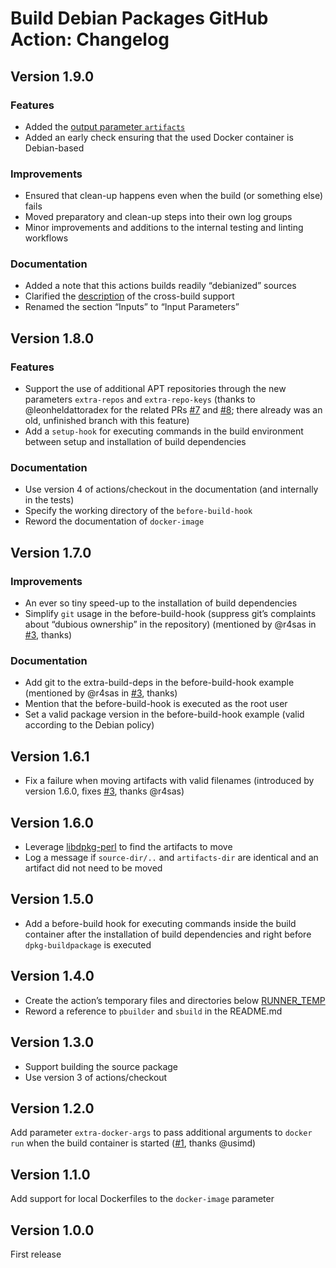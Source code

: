 # Build Debian Packages GitHub Action: Changelog

## Version 1.9.0

### Features

- Added the [output parameter `artifacts`](README.md#artifacts)
- Added an early check ensuring that the used Docker container is
  Debian-based

### Improvements

- Ensured that clean-up happens even when the build (or something else)
  fails
- Moved preparatory and clean-up steps into their own log groups
- Minor improvements and additions to the internal testing and linting
  workflows

### Documentation

- Added a note that this actions builds readily “debianized” sources
- Clarified the [description](README.md#host-arch) of the cross-build
  support
- Renamed the section “Inputs” to “Input Parameters”

## Version 1.8.0

### Features

- Support the use of additional APT repositories through the new
  parameters `extra-repos` and `extra-repo-keys` (thanks to
  @leonheldattoradex for the related PRs
  [\#7](https://github.com/jtdor/build-deb-action/pull/7) and
  [\#8](https://github.com/jtdor/build-deb-action/pull/8); there already
  was an old, unfinished branch with this feature)
- Add a `setup-hook` for executing commands in the build environment
  between setup and installation of build dependencies

### Documentation

- Use version 4 of actions/checkout in the documentation (and internally
  in the tests)
- Specify the working directory of the `before-build-hook`
- Reword the documentation of `docker-image`

## Version 1.7.0

### Improvements

- An ever so tiny speed-up to the installation of build dependencies
- Simplify `git` usage in the before-build-hook (suppress git’s
  complaints about “dubious ownership” in the repository) (mentioned by
  @r4sas in [\#3](https://github.com/jtdor/build-deb-action/issues/3),
  thanks)

### Documentation

- Add git to the extra-build-deps in the before-build-hook example
  (mentioned by @r4sas in
  [\#3](https://github.com/jtdor/build-deb-action/issues/3), thanks)
- Mention that the before-build-hook is executed as the root user
- Set a valid package version in the before-build-hook example (valid
  according to the Debian policy)

## Version 1.6.1

- Fix a failure when moving artifacts with valid filenames (introduced
  by version 1.6.0, fixes
  [\#3](https://github.com/jtdor/build-deb-action/issues/3), thanks
  @r4sas)

## Version 1.6.0

- Leverage
  [libdpkg-perl](https://packages.debian.org/stable/libdpkg-perl) to
  find the artifacts to move
- Log a message if `source-dir/..` and `artifacts-dir` are identical and
  an artifact did not need to be moved

## Version 1.5.0

- Add a before-build hook for executing commands inside the build
  container after the installation of build dependencies and right
  before `dpkg-buildpackage` is executed

## Version 1.4.0

- Create the action’s temporary files and directories below
  [RUNNER_TEMP](https://docs.github.com/en/actions/learn-github-actions/variables#default-environment-variables)
- Reword a reference to `pbuilder` and `sbuild` in the README.md

## Version 1.3.0

- Support building the source package
- Use version 3 of actions/checkout

## Version 1.2.0

Add parameter `extra-docker-args` to pass additional arguments to
`docker run` when the build container is started
([\#1](https://github.com/jtdor/build-deb-action/pull/1), thanks @usimd)

## Version 1.1.0

Add support for local Dockerfiles to the `docker-image` parameter

## Version 1.0.0

First release
